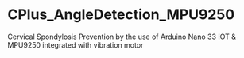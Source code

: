 # CPlus_AngleDetection_MPU9250
Cervical Spondylosis Prevention by the use of Arduino Nano 33 IOT &amp; MPU9250 integrated with vibration motor
